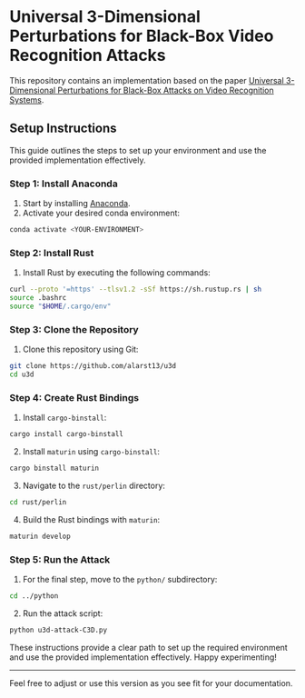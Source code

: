 # Universal 3-Dimensional Perturbations for Black-Box Video Recognition Attacks

This repository contains an implementation based on the paper [Universal 3-Dimensional Perturbations for Black-Box Attacks on Video Recognition Systems](https://arxiv.org/pdf/2107.04284.pdf).

## Setup Instructions

This guide outlines the steps to set up your environment and use the provided implementation effectively.

### Step 1: Install Anaconda

1. Start by installing [Anaconda](https://www.anaconda.com/download).
2. Activate your desired conda environment:

```bash
conda activate <YOUR-ENVIRONMENT>
```

### Step 2: Install Rust

1. Install Rust by executing the following commands:

```bash
curl --proto '=https' --tlsv1.2 -sSf https://sh.rustup.rs | sh
source .bashrc
source "$HOME/.cargo/env"
```

### Step 3: Clone the Repository

1. Clone this repository using Git:

```bash
git clone https://github.com/alarst13/u3d
cd u3d
```

### Step 4: Create Rust Bindings

1. Install `cargo-binstall`:

```bash
cargo install cargo-binstall
```

2. Install `maturin` using `cargo-binstall`:

```bash
cargo binstall maturin
```

3. Navigate to the `rust/perlin` directory:

```bash
cd rust/perlin
```

4. Build the Rust bindings with `maturin`:

```bash
maturin develop
```

### Step 5: Run the Attack

1. For the final step, move to the `python/` subdirectory:

```bash
cd ../python
```

2. Run the attack script:

```bash
python u3d-attack-C3D.py
```

These instructions provide a clear path to set up the required environment and use the provided implementation effectively. Happy experimenting!

---

Feel free to adjust or use this version as you see fit for your documentation.
